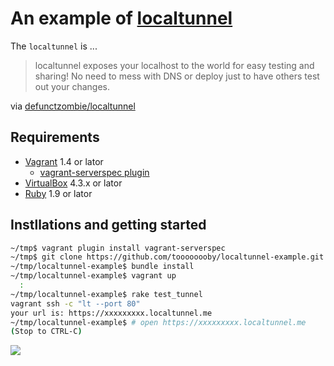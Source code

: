 # An example of [localtunnel](https://github.com/defunctzombie/localtunnel)

The `localtunnel` is ...

> localtunnel exposes your localhost to the world for easy testing and sharing! No need to mess with DNS or deploy just to have others test out your changes.  

via [defunctzombie/localtunnel](https://github.com/defunctzombie/localtunnel)

## Requirements

* [Vagrant](http://www.vagrantup.com/) 1.4 or lator
    * [vagrant-serverspec plugin](https://github.com/jvoorhis/vagrant-serverspec)
* [VirtualBox](https://www.virtualbox.org/) 4.3.x or lator
* [Ruby](https://www.ruby-lang.org/) 1.9 or lator

## Instllations and getting started

```bash
~/tmp$ vagrant plugin install vagrant-serverspec
~/tmp$ git clone https://github.com/toooooooby/localtunnel-example.git && cd localtunnel-example
~/tmp/localtunnel-example$ bundle install
~/tmp/localtunnel-example$ vagrant up
  :
~/tmp/localtunnel-example$ rake test_tunnel
vagrant ssh -c "lt --port 80"
your url is: https://xxxxxxxxx.localtunnel.me
~/tmp/localtunnel-example$ # open https://xxxxxxxxx.localtunnel.me
(Stop to CTRL-C)
```

![](https://gist.githubusercontent.com/toooooooby/9172769/raw/8785412c4bf33e50cbae7569fa728d41d3a749ba/localtunnel-preview.jpg)


